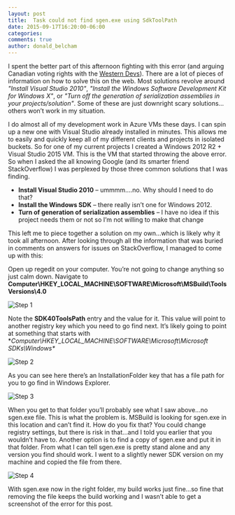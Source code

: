 ```yaml
---
layout: post
title:  Task could not find sgen.exe using SdkToolPath
date: 2015-09-17T16:20:00-06:00
categories:
comments: true
author: donald_belcham
---
```


I spent the better part of this afternoon fighting with this error (and arguing Canadian voting rights with the [Western Devs](http://www.westerndevs.com)). There are a lot of pieces of information on how to solve this on the web. Most solutions revolve around _"Install Visual Studio 2010"_, _"Install the Windows Software Development Kit for Windows X"_, or _"Turn off the generation of serialization assemblies in your projects/solution"_. Some of these are just downright scary solutions…others won’t work in my situation.

I do almost all of my development work in Azure VMs these days. I can spin up a new one with Visual Studio already installed in minutes. This allows me to easily and quickly keep all of my different clients and projects in isolated buckets. So for one of my current projects I created a Windows 2012 R2 + Visual Studio 2015 VM. This is the VM that started throwing the above error. So when I asked the all knowing Google (and its smarter friend StackOverflow) I was perplexed by those three common solutions that I was finding.

* **Install Visual Studio 2010** – ummmm….no. Why should I need to do that? 
* **Install the Windows SDK** – there really isn’t one for Windows 2012. 
* **Turn of generation of serialization assemblies** – I have no idea if this project needs them or not so I’m not willing to make that change

This left me to piece together a solution on my own…which is likely why it took all afternoon. After looking through all the information that was buried in comments on answers for issues on StackOverflow, I managed to come up with this:

Open up regedit on your computer. You’re not going to change anything so just calm down. Navigate to **Computer\HKEY_LOCAL_MACHINE\SOFTWARE\Microsoft\MSBuild\ToolsVersions\4.0**

![Step 1](http://farm6.staticflickr.com/5618/21309498739_f91817e2d6_z.jpg)

Note the **SDK40ToolsPath** entry and the value for it. This value will point to another registry key which you need to go find next. It’s likely going to point at something that starts with **Computer\HKEY_LOCAL_MACHINE\SOFTWARE\Microsoft\Microsoft SDKs\Windows\**

![Step 2](http://farm6.staticflickr.com/5727/21309498889_112153e5f6_z.jpg)

As you can see here there’s an InstallationFolder key that has a file path for you to go find in Windows Explorer.

![Step 3](http://farm1.staticflickr.com/757/21308591438_fbc2579c84_z.jpg)

When you get to that folder you’ll probably see what I saw above…no sgen.exe file. This is what the problem is. MSBuild is looking for sgen.exe in this location and can’t find it. How do you fix that? You could change registry settings, but there is risk in that…and I told you earlier that you wouldn’t have to. Another option is to find a copy of sgen.exe and put it in that folder. From what I can tell sgen.exe is pretty stand alone and any version you find should work. I went to a slightly newer SDK version on my machine and copied the file from there.

![Step 4](http://farm1.staticflickr.com/700/21470168646_90a88cf5b3_z.jpg)

With sgen.exe now in the right folder, my build works just fine…so fine that removing the file keeps the build working and I wasn’t able to get a screenshot of the error for this post.
